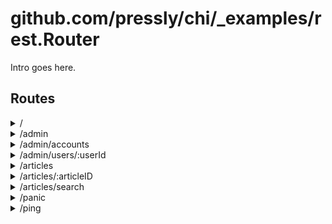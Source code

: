 # github.com/pressly/chi/_examples/rest.Router

Intro goes here.

## Routes

<details>
<summary>/</summary>
  
**Middlewares**

* [RequestID](/github/source) - RequestID is a middleware that injects a request ID..
* [Logger]() - etc
* [Recoverer]() - adsfasdf

**Handlers**

GET / - main.main.func1
comment goes here..

</details>
<details>
<summary>/admin</summary>
</details>
<details>
<summary>/admin/accounts</summary>
</details>
<details>
<summary>/admin/users/:userId</summary>
</details>
<details>
<summary>/articles</summary>

- [RequestID]()
- [Logger]()
- [Recoverer]()
- **/articles**
  - _GET_
    - [main.paginate]()
    - [main.ListArticles]()
  - _POST_
    - [main.CreateArticle]()

</details>
<details>
<summary>/articles/:articleID</summary>

```
.
├── **_config.yml**
├── [_drafts](sup)
|   ├── begin-with-the-crazy-ideas.textile
|   └── on-simplicity-in-technology.markdown
├── _includes
|   ├── footer.html
|   └── header.html
├── _layouts
|   ├── default.html
|   └── post.html
├── _posts
|   ├── 2007-10-29-why-every-programmer-should-play-nethack.textile
|   └── 2009-04-26-barcamp-boston-4-roundup.textile
├── _data
|   └── members.yml
├── _site
└── index.html
```

</details>
<details>
<summary>/articles/search</summary>
</details>
<details>
<summary>/panic</summary>
</details>
<details>
<summary>/ping</summary>
</details>

